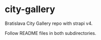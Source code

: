 # city-gallery

Bratislava City Gallery repo with strapi v4.

Follow README files in both subdirectories.
